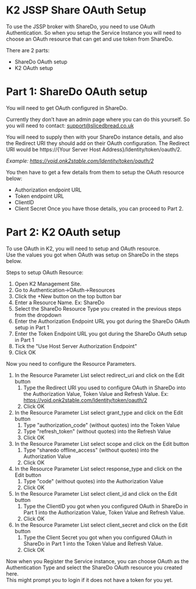 # K2 JSSP Share OAuth Setup

To use the JSSP broker with ShareDo, you need to use OAuth Authentication.
So when you setup the Service Instance you will need to choose an OAuth resource that can get and use token from ShareDo.

There are 2 parts:
  - ShareDo OAuth setup
  - K2 OAuth setup


# Part 1: ShareDo OAuth setup

You will need to get OAuth configured in ShareDo.

Currently they don’t have an admin page where you can do this yourself. So you will need to contact: support@slicedbread.co.uk

You will need to supply then with your ShareDo instance details, and also the Redirect URI they should add on their OAuth configuration.
The Redirect URI would be https://{Your Server Host Address}/Identity/token/oauth/2.

*Example: https://void.onk2stable.com/Identity/token/oauth/2*

You then have to get a few details from them to setup the OAuth resource below:
  - Authorization endpoint URL
  - Token endpoint URL
  - ClientID
  - Client Secret
Once you have those details, you can proceed to Part 2.

# Part 2: K2 OAuth setup

To use OAuth in K2, you will need to setup and OAuth resource.  
Use the values you got when OAuth was setup on ShareDo in the steps below.

Steps to setup OAuth Resource:
1. Open K2 Management Site.
2. Go to Authentication->OAuth->Resources
3. Click the +New button on the top button bar
4. Enter a Resource Name. Ex: ShareDo
5. Select the ShareDo Resource Type you created in the previous steps from the dropdown
6. Enter the Authorization Endpoint URL you got during the ShareDo OAuth setup in Part 1
7. Enter the Token Endpoint URL you got during the ShareDo OAuth setup in Part 1
8. Tick the "Use Host Server Authorization Endpoint"
9. Click OK

Now you need to configure the Resource Parameters.

1. In the Resource Parameter List select redirect_uri and click on the Edit button
   1. Type the Redirect URI you used to configure OAuth in ShareDo into the Authorization Value, Token Value and Refresh Value. Ex: https://void.onk2stable.com/Identity/token/oauth/2
   2. Click OK
2. In the Resource Parameter List select grant_type and click on the Edit button
   1. Type "authorization_code" (without quotes) into the Token Value
   2. Type "refresh_token" (without quotes) into the Refresh Value
   3. Click OK
3. In the Resource Parameter List select scope and click on the Edit button
   1. Type "sharedo offline_access" (without quotes) into the Authorization Value
   2. Click OK
4. In the Resource Parameter List select response_type and click on the Edit button
   1. Type "code" (without quotes) into the Authorization Value
   2. Click OK
5. In the Resource Parameter List select client_id and click on the Edit button
   1. Type the ClientID you got when you configured OAuth in ShareDo in Part 1 into the Authorization Value, Token Value and Refresh Value.
   2. Click OK
6. In the Resource Parameter List select client_secret and click on the Edit button
   1. Type the Client Secret you got when you configured OAuth in ShareDo in Part 1 into the Token Value and Refresh Value.
   2. Click OK

Now when you Register the Service instance, you can choose OAuth as the Authentication Type and select the ShareDo OAuth resource you created here.  
This might prompt you to login if it does not have a token for you yet.

